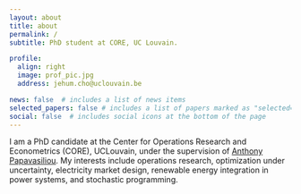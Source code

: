 ```yaml
---
layout: about
title: about
permalink: /
subtitle: PhD student at CORE, UC Louvain.

profile:
  align: right
  image: prof_pic.jpg
  address: jehum.cho@uclouvain.be

news: false  # includes a list of news items
selected_papers: false # includes a list of papers marked as "selected={true}"
social: false  # includes social icons at the bottom of the page
---
```

I am a PhD candidate at the Center for Operations Research and Econometrics (CORE), UCLouvain, under the supervision of [Anthony Papavasiliou](https://ap-rg.eu/). My interests include operations research, optimization under uncertainty, electricity market design, renewable energy integration in power systems, and stochastic programming.